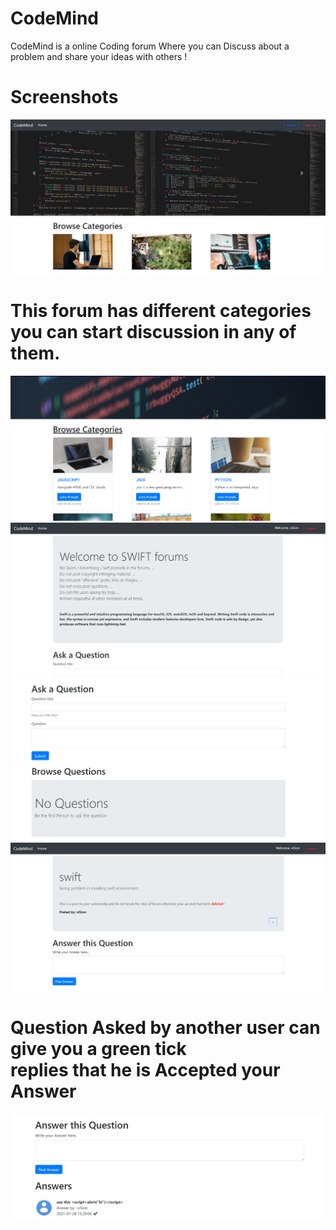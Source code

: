 # CodeMind
CodeMind is a online Coding forum Where you can Discuss about a problem and share your ideas with others !

# Screenshots 
<img src="images/ss1.PNG">

# This forum has different categories you can start discussion in any of them.
<img src="images/ss2.PNG">

<img src="images/ss4.PNG">

<img src="images/ss5.PNG">

<img src="images/ss6.PNG">

# Question Asked by another user can give you a green tick <br> replies that he is Accepted your Answer

<img src="images/ss3.PNG">
